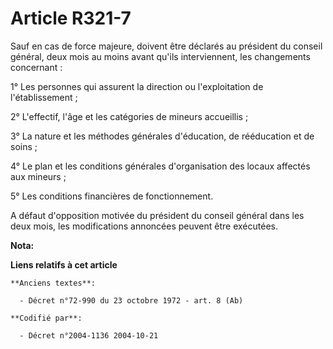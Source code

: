 # Article R321-7

Sauf en cas de force majeure, doivent être déclarés au président du conseil général, deux mois au moins avant qu'ils
interviennent, les changements concernant :

1° Les personnes qui assurent la direction ou l'exploitation de l'établissement ;

2° L'effectif, l'âge et les catégories de mineurs accueillis ;

3° La nature et les méthodes générales d'éducation, de rééducation et de soins ;

4° Le plan et les conditions générales d'organisation des locaux affectés aux mineurs ;

5° Les conditions financières de fonctionnement.

A défaut d'opposition motivée du président du conseil général dans les deux mois, les modifications annoncées peuvent être
exécutées.

**Nota:**



**Liens relatifs à cet article**

	**Anciens textes**:

	  - Décret n°72-990 du 23 octobre 1972 - art. 8 (Ab)

	**Codifié par**:

	  - Décret n°2004-1136 2004-10-21
